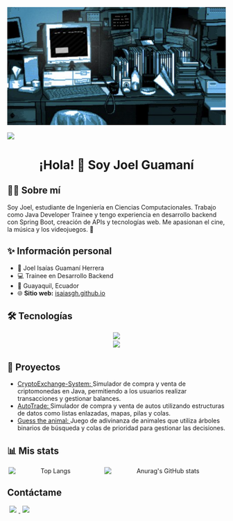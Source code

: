 <img src="./images/banner.png" alt="banner">

<br>

![](https://komarev.com/ghpvc/?username=isaiasgh&color=lightgrey&style=flat-square)

<div align="center"><h1>¡Hola! 👋 Soy Joel Guamaní</h1></div>

## 🧑‍💻 Sobre mí
Soy Joel, estudiante de Ingeniería en Ciencias Computacionales. Trabajo como Java Developer Trainee y tengo experiencia en desarrollo backend con Spring Boot, creación de APIs y tecnologías web. Me apasionan el cine, la música y los videojuegos. 🚀

## ✨ Información personal
- 👤 Joel Isaías Guamaní Herrera
- 💻 Trainee en Desarrollo Backend
- 📍 Guayaquil, Ecuador  
- 🌐 **Sitio web:** [isaiasgh.github.io](https://isaiasgh.github.io)

## 🛠️ Tecnologías
<p align="center">
    <img src="https://skillicons.dev/icons?i=java,spring,mysql,postgres,postman" style="width:45%"/>
    <br>
    <img src="https://skillicons.dev/icons?i=docker,javascript,vim,git,github" style="width:45%"/>
</p>

## 🚀 Proyectos
*  [CryptoExchange-System: ](https://github.com/isaiasgh/CryptoExchange-System) Simulador de compra y venta de criptomonedas en Java, permitiendo a los usuarios realizar transacciones y gestionar balances.
*  [AutoTrade: ](https://github.com/Izaako04/EST.DATOS_1P_G4_PROY) Simulador de compra y venta de autos utilizando estructuras de datos como listas enlazadas, mapas, pilas y colas.
*  [Guess the animal: ](https://github.com/Izaako04/PROY2_ED) Juego de adivinanza de animales que utiliza árboles binarios de búsqueda y colas de prioridad para gestionar las decisiones.

## 📊 Mis stats

<div align="center" style="display: flex; justify-content: center; gap: 20px; flex-wrap: wrap;">
    <img src="https://github-readme-stats.vercel.app/api/top-langs/?username=isaiasgh&title_color=C2C2C2&layout=compact&&langs_count=4&theme=transparent&text_color=9b9b9b" alt="Top Langs" style="width: 40%; height: auto;"/>
    <img src="https://github-readme-stats.vercel.app/api?username=isaiasgh&hide=stars&show_icons=true&theme=transparent&title_color=C2C2C2&text_color=9b9b9b&icon_color=C2C2C2&rank_icon=github" alt="Anurag's GitHub stats" style="width: 55%; height: auto;"/>
</div>



## Contáctame
<p align="left">
    <a href="https://www.instagram.com/isaias.hh/">
        <img src="https://skillicons.dev/icons?i=instagram" style="width:7%; margin:0 5px;"/>
    </a>
    <a href="https://www.linkedin.com/in/joel-guaman%C3%AD-herrera-3b6568252/">
        <img src="https://skillicons.dev/icons?i=linkedin" style="width:7%; margin:0 5px;"/>
    </a>
</p>